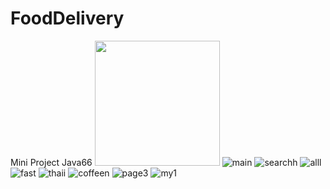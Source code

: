 # FoodDelivery
Mini Project Java66
<img src="https://github.com/Dowmean/FoodDelivery/assets/125212121/2b36d670-6897-4098-b4db-c462ea76d4e8" width="200" height="200">
![main](https://github.com/Dowmean/FoodDelivery/assets/125212121/2b36d670-6897-4098-b4db-c462ea76d4e8)
![searchh](https://github.com/Dowmean/FoodDelivery/assets/125212121/645c9af2-2a2c-46e4-bea2-e747c0169061)
![alll](https://github.com/Dowmean/FoodDelivery/assets/125212121/4243aaba-8a37-4f94-b1dd-9f508ad2d6c5)
![fast](https://github.com/Dowmean/FoodDelivery/assets/125212121/b5cb6e96-76f1-4441-a671-04f16f67f394)
![thaii](https://github.com/Dowmean/FoodDelivery/assets/125212121/af70bba0-d722-4265-96ec-e6e2875747a9)
![coffeen](https://github.com/Dowmean/FoodDelivery/assets/125212121/c54818ce-5f24-49b6-8be8-121ba52e86b0)
![page3](https://github.com/Dowmean/FoodDelivery/assets/125212121/c2f6d0b8-abf8-4596-8627-bfcfbd37a8f1)
![my1](https://github.com/Dowmean/FoodDelivery/assets/125212121/9caf12e7-1f25-4969-8079-18c2d591fbac)

